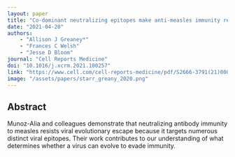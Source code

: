 ```yaml
---
layout: paper
title: "Co-dominant neutralizing epitopes make anti-measles immunity resistant to viral evolution"
date: "2021-04-20"
authors: 
    - "Allison J Greaney*"
    - "Frances C Welsh"
    - "Jesse D Bloom"
journal: "Cell Reports Medicine"
doi: "10.1016/j.xcrm.2021.100257"
link: "https://www.cell.com/cell-reports-medicine/pdf/S2666-3791(21)00073-2.pdf"
image: "/assets/papers/starr_greany_2020.png"
---
```


## Abstract

Munoz-Alia and colleagues demonstrate that neutralizing antibody immunity to measles resists viral evolutionary escape because it targets numerous distinct viral epitopes. Their work contributes to our understanding of what determines whether a virus can evolve to evade immunity.
